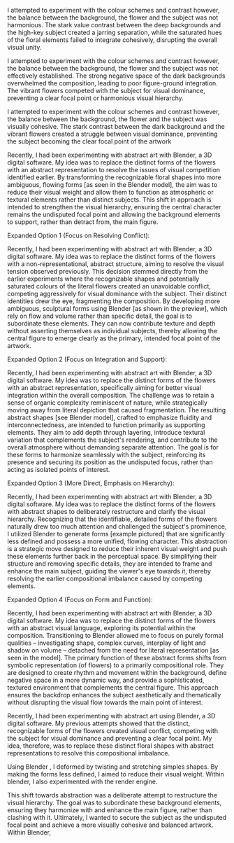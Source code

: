 I attempted to experiment with the colour schemes and contrast however, the balance between the background, the flower and the subject was not harmonious. The stark value contrast between the deep backgrounds and the high-key subject created a jarring separation, while the saturated hues of the floral elements failed to integrate cohesively, disrupting the overall visual unity.

I attempted to experiment with the colour schemes and contrast however, the balance between the background, the flower and the subject was not effectively established. The strong negative space of the dark backgrounds overwhelmed the composition, leading to poor figure-ground integration. The vibrant flowers competed with the subject for visual dominance, preventing a clear focal point or harmonious visual hierarchy.


I attempted to experiment with the colour schemes and contrast however, the balance between the background, the flower and the subject was visually cohesive. The stark contrast between the dark background and the vibrant flowers created a struggle between visual dominance, preventing the subject becoming the clear focal point of the artwork


Recently, I had been experimenting with abstract art with Blender, a 3D digital software. My idea was to replace the distinct forms of the flowers with an abstract representation to resolve the issues of visual competition identified earlier. By transforming the recognizable floral shapes into more ambiguous, flowing forms [as seen in the Blender model], the aim was to reduce their visual weight and allow them to function as atmospheric or textural elements rather than distinct subjects. This shift in approach is intended to strengthen the visual hierarchy, ensuring the central character remains the undisputed focal point and allowing the background elements to support, rather than detract from, the main figure.

Expanded Option 1 (Focus on Resolving Conflict):

Recently, I had been experimenting with abstract art with Blender, a 3D digital software. My idea was to replace the distinct forms of the flowers with a non-representational, abstract structure, aiming to resolve the visual tension observed previously. This decision stemmed directly from the earlier experiments where the recognizable shapes and potentially saturated colours of the literal flowers created an unavoidable conflict, competing aggressively for visual dominance with the subject. Their distinct identities drew the eye, fragmenting the composition. By developing more ambiguous, sculptural forms using Blender [as shown in the preview], which rely on flow and volume rather than specific detail, the goal is to subordinate these elements. They can now contribute texture and depth without asserting themselves as individual subjects, thereby allowing the central figure to emerge clearly as the primary, intended focal point of the artwork.

Expanded Option 2 (Focus on Integration and Support):

Recently, I had been experimenting with abstract art with Blender, a 3D digital software. My idea was to replace the distinct forms of the flowers with an abstract representation, specifically aiming for better visual integration within the overall composition. The challenge was to retain a sense of organic complexity reminiscent of nature, while strategically moving away from literal depiction that caused fragmentation. The resulting abstract shapes [see Blender model], crafted to emphasize fluidity and interconnectedness, are intended to function primarily as supporting elements. They aim to add depth through layering, introduce textural variation that complements the subject's rendering, and contribute to the overall atmosphere without demanding separate attention. The goal is for these forms to harmonize seamlessly with the subject, reinforcing its presence and securing its position as the undisputed focus, rather than acting as isolated points of interest.

Expanded Option 3 (More Direct, Emphasis on Hierarchy):

Recently, I had been experimenting with abstract art with Blender, a 3D digital software. My idea was to replace the distinct forms of the flowers with abstract shapes to deliberately restructure and clarify the visual hierarchy. Recognizing that the identifiable, detailed forms of the flowers naturally drew too much attention and challenged the subject's prominence, I utilized Blender to generate forms [example pictured] that are significantly less defined and possess a more unified, flowing character. This abstraction is a strategic move designed to reduce their inherent visual weight and push these elements further back in the perceptual space. By simplifying their structure and removing specific details, they are intended to frame and enhance the main subject, guiding the viewer's eye towards it, thereby resolving the earlier compositional imbalance caused by competing elements.

Expanded Option 4 (Focus on Form and Function):

Recently, I had been experimenting with abstract art with Blender, a 3D digital software. My idea was to replace the distinct forms of the flowers with an abstract visual language, exploring its potential within the composition. Transitioning to Blender allowed me to focus on purely formal qualities – investigating shape, complex curves, interplay of light and shadow on volume – detached from the need for literal representation [as seen in the model]. The primary function of these abstract forms shifts from symbolic representation (of flowers) to a primarily compositional role. They are designed to create rhythm and movement within the background, define negative space in a more dynamic way, and provide a sophisticated, textured environment that complements the central figure. This approach ensures the backdrop enhances the subject aesthetically and thematically without disrupting the visual flow towards the main point of interest.


Recently, I had been experimenting with abstract art using Blender, a 3D digital software. My previous attempts showed that the distinct, recognizable forms of the flowers created visual conflict, competing with the subject for visual dominance and preventing a clear focal point. My idea, therefore, was to replace these distinct floral shapes with abstract representations to resolve this compositional imbalance.

Using Blender , I deformed by twisting and stretching simples shapes. By making the forms less defined, I aimed to reduce their visual weight. Within blender, I also experimented with the render engine. 

This shift towards abstraction was a deliberate attempt to restructure the visual hierarchy. The goal was to subordinate these background elements, ensuring they harmonize with and enhance the main figure, rather than clashing with it. Ultimately, I wanted to secure the subject as the undisputed focal point and achieve a more visually cohesive and balanced artwork. Within Blender, 